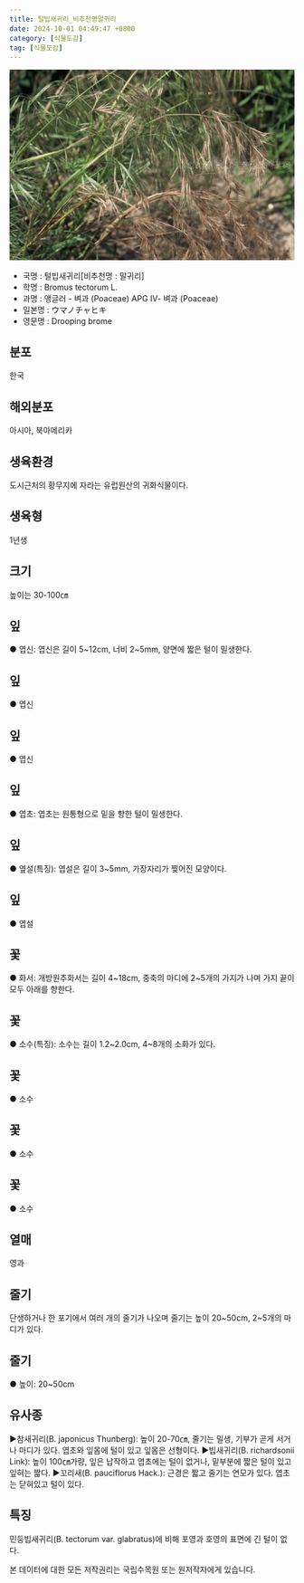 ```yaml
---
title: 털빕새귀리_비추천명말귀리
date: 2024-10-01 04:49:47 +0800
category: [식물도감]
tag: [식물도감]
---
```




![털빕새귀리[비추천명 : 말귀리]](/assets/img/fileUpload/plants/basic/Gramineae/Bromus/14330/1_th2.JPG)
- 국명 : 털빕새귀리[비추천명 : 말귀리]
- 학명 : Bromus tectorum L.
- 과명 : 앵글러 - 벼과 (Poaceae) APG Ⅳ- 벼과 (Poaceae)
- 일본명 : ウマノチャヒキ
- 영문명 : Drooping brome


## 분포
한국
## 해외분포
아시아, 북아메리카
## 생육환경
도시근처의 황무지에 자라는 유럽원산의 귀화식물이다.
## 생육형
1년생
## 크기
높이는 30-100㎝
## 잎
● 엽신: 엽신은 길이 5~12cm, 너비 2~5mm, 양면에 짧은 털이 밀생한다.
## 잎
● 엽신
## 잎
● 엽신
## 잎
● 엽초: 엽초는 원통형으로 밑을 향한 털이 밀생한다.
## 잎
● 옆설(특징): 엽설은 길이 3~5mm, 가장자리가 찢어진 모양이다.
## 잎
● 엽설
## 꽃
● 화서: 개방원추화서는 길이 4~18cm, 중축의 마디에 2~5개의 가지가 나며 가지 끝이 모두 아래를 향한다.
## 꽃
● 소수(특징): 소수는 길이 1.2~2.0cm, 4~8개의 소화가 있다.
## 꽃
● 소수
## 꽃
● 소수
## 꽃
● 소수
## 열매
영과
## 줄기
단생하거나 한 포기에서 여러 개의 줄기가 나오며 줄기는 높이 20~50cm, 2~5개의 마디가 있다.
## 줄기
● 높이: 20~50cm
## 유사종
▶참새귀리(B. japonicus Thunberg): 높이 20-70㎝, 줄기는 밀생, 기부가 곧게 서거나 마디가 있다. 엽초와 잎몸에 털이 있고 잎몸은 선형이다. 
▶빕새귀리(B. richardsonii Link): 높이 100㎝가량, 잎은 납작하고 엽초에는 털이 없거나, 밑부분에 짧은 털이 있고 잎혀는 짧다.
▶꼬리새(B. pauciflorus Hack.): 근경은 짧고 줄기는 연모가 있다. 엽초는 닫혀있고 털이 있다.
## 특징
민둥빕새귀리(B. tectorum var. glabratus)에 비해 포영과 호영의 표면에 긴 털이 없다.






본 데이터에 대한 모든 저작권리는 국립수목원 또는 원저작자에게 있습니다.

